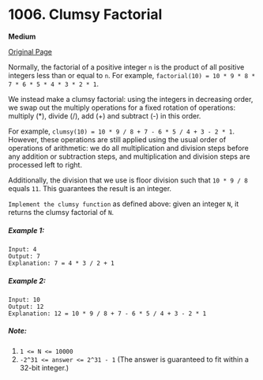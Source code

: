 # 1006. Clumsy Factorial

**Medium**

[Original Page](https://leetcode.com/problems/clumsy-factorial/)

Normally, the factorial of a positive integer `n` is the product of all positive integers less than or equal to `n`. For example, `factorial(10) = 10 * 9 * 8 * 7 * 6 * 5 * 4 * 3 * 2 * 1`.

We instead make a clumsy factorial: using the integers in decreasing order, we swap out the multiply operations for a fixed rotation of operations: multiply (*), divide (/), add (+) and subtract (-) in this order.

For example, `clumsy(10) = 10 * 9 / 8 + 7 - 6 * 5 / 4 + 3 - 2 * 1`.  However, these operations are still applied using the usual order of operations of arithmetic: we do all multiplication and division steps before any addition or subtraction steps, and multiplication and division steps are processed left to right.

Additionally, the division that we use is floor division such that `10 * 9 / 8` equals `11`. This guarantees the result is an integer.

`Implement the clumsy function` as defined above: given an integer `N`, it returns the clumsy factorial of `N`.

##### Example 1:
```
Input: 4
Output: 7
Explanation: 7 = 4 * 3 / 2 + 1
```

##### Example 2:
```
Input: 10
Output: 12
Explanation: 12 = 10 * 9 / 8 + 7 - 6 * 5 / 4 + 3 - 2 * 1
```

##### Note:
1. `1 <= N <= 10000`
2. `-2^31 <= answer <= 2^31 - 1` (The answer is guaranteed to fit within a 32-bit integer.)
